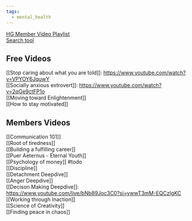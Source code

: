 ```yaml
---
tags:
  - mental_health
---
```

[HG Member Video Playlist](https://youtube.com/playlist?list=UUMOlHVl2N3jPEbkNJVx-ItQIQ&si=inNS_TE4Hgy1aOIJ)  
[Search tool](https://hgsearch.ridhom.dev)  

## Free Videos
[[Stop caring about what you are told]]: https://www.youtube.com/watch?v=VPYOY6JquwY  
[[Socially anxious extrovert]]: https://www.youtube.com/watch?v=2qGe9ctFP1o   
[[Moving toward Enlightenment]]  
[[How to stay motivated]]

## Members Videos
[[Communication 101]]  
[[Root of tiredness]]  
[[Building a fulfilling career]]  
[[Puer Aeternus - Eternal Youth]]  
[[Psychology of money]] #todo  
[[Discipline]]  
[[Detachment Deepdive]]  
[[Anger Deepdive]]  
[[Decison Making Deepdive]]: https://www.youtube.com/live/bNb89Joc3C0?si=ywwT3mM-EQCzlgKC  
[[Working through Inaction]]  
[[Science of Creativity]]  
[[Finding peace in chaos]]  
